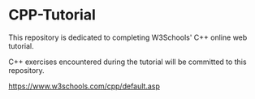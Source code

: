 # CPP-Tutorial
This repository is dedicated to completing W3Schools' C++ online web tutorial.

C++ exercises encountered during the tutorial will be committed to this repository.

https://www.w3schools.com/cpp/default.asp
